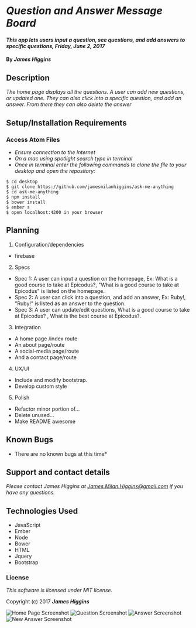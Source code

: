 # _Question and Answer Message Board_

#### _This app lets users input a question, see questions, and add answers to specific questions, Friday, June 2, 2017_

#### By _**James Higgins**_

## Description

_The home page displays all the questions. A user can add new questions, or updated one. They can also click into a specific question, and add an answer. From there they can also delete the answer_

## Setup/Installation Requirements

### Access Atom Files

* _Ensure connection to the Internet_
* _On a mac using spotlight search type in terminal_
* _Once in terminal enter the following commands to clone the file to your desktop and open the repository:_
```
$ cd desktop
$ git clone https://github.com/jamesmilanhiggins/ask-me-anything
$ cd ask-me-anything
$ npm install
$ bower install
$ ember s
$ open localhost:4200 in your browser
```

## Planning

1. Configuration/dependencies
  * firebase

2. Specs
  * Spec 1: A user can input a question on the homepage, Ex: What is a good course to take at Epicodus?, "What is a good course to take at Epicodus" is listed on the homepage.
  * Spec 2: A user can click into a question, and add an answer, Ex: Ruby!, "Ruby!" is listed as an answer to the question.
  * Spec 3: A user can update/edit questions, What is a good course to take at Epicodus? , What is the best course at Epicodus?.

3. Integration
  * A home page /index route
  * An about page/route
  * A social-media page/route
  * And a contact page/route

4. UX/UI
  * Include and modify bootstrap.
  * Develop custom style

5. Polish
  * Refactor minor portion of...
  * Delete unused...
  * Make README awesome


## Known Bugs

* There are no known bugs at this time*


## Support and contact details

_Please contact James Higgins at James.Milan.Higgins@gmail.com if you have any questions._

## Technologies Used

* JavaScript
* Ember
* Node
* Bower
* HTML
* Jquery
* Bootstrap

### License

*This software is licensed under MIT license.*

Copyright (c) 2017 **_James Higgins_**

![Home Page Screenshot](/images/home-page.png)
![Question Screenshot](/images/update-question.png)
![Answer Screenshot](/images/answers.png)
![New Answer Screenshot](/images/new-answer.png)
